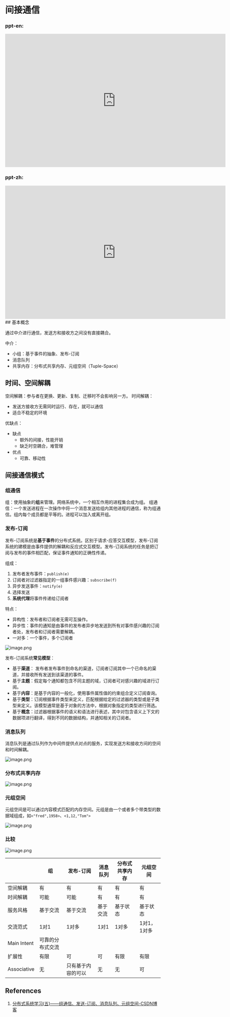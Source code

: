 # 间接通信

### ppt-en: 

<iframe src="https://onedrive.live.com/embed?resid=C5FEA982BBD2F6E%21263964&authkey=!AGHOAMlazjGCtpA&em=2" width="714" height="432" frameborder="0" scrolling="no"></iframe>

### ppt-zh:

<iframe src="https://onedrive.live.com/embed?resid=C5FEA982BBD2F6E%21266822&authkey=!ABv9MtN1DbAJFj4&em=2" width="714" height="432"  frameborder="0" scrolling="no"></iframe>
## 基本概念

通过中介进行通信，发送方和接收方之间没有直接耦合。

中介：
- 小组：基于事件的抽象、发布-订阅
- 消息队列
- 共享内存：分布式共享内存、元组空间（Tuple-Space）


## 时间、空间解耦

空间解耦：参与者在更换、更新、复制、迁移时不会影响另一方。
 时间解耦：
- 发送方接收方无需同时运行、存在，就可以通信
- 适合不稳定的环境

优缺点：
- 缺点
	- 额外的间接，性能开销
	- 缺乏时空耦合，难管理
- 优点
	- 可靠、移动性
## 间接通信模式

### 组通信

组：使用抽象的**组**来管理。网络系统中，一个相互作用的进程集合成为组。
组通信：一个发送进程在一次操作中将一个消息发送给组内其他进程的通信，称为组通信。组内每个成员都是平等的。进程可以加入或离开组。  
### 发布-订阅

发布-订阅系统是**基于事件**的分布式系统。区别于请求-应答交互模型，发布-订阅系统的建模是由事件提供的解耦和反应式交互模型。发布-订阅系统的任务是把订阅与发布的事件相匹配，保证事件通知的正确性传递。

组成：
1. 发布者发布事件：`publish(e)`
2. 订阅者对过滤器指定的一组事件感兴趣：`subscribe(f)`
3. 异步发送事件：`notify(e)`
4. 选择发送
5. **系统代理**将事件传递给订阅者


特点：
- 异构性：发布者和订阅者无需可互操作。
- 异步性：事件的通知是由事件的发布者异步地发送到所有对事件感兴趣的订阅者处，发布者和订阅者需要解耦。
- 一对多：一个事件，多个订阅者

![image.png](https://pic-1257412153.cos.ap-nanjing.myqcloud.com/images/2024/01/08/20240108131154-20e244.png)

发布-订阅系统**常见模型**：

- 基于**渠道**： 发布者发布事件到命名的渠道，订阅者订阅其中一个已命名的渠道，并接收所有发送到该渠道的事件。
- 基于**主题**：假定每个通知都包含不同主题的域，订阅者可对感兴趣的域进行订阅。
- 基于**内容**：是基于内容的一般化，使用事件属性值的约束组合定义订阅查询。
- 基于**类型**：订阅根据事件类型来定义，匹配根据给定的过滤器的类型或是子类型来定义。该模型通常是基于对象的方法中，根据对象指定的类型进行筛选。
- 基于**概念**：过滤器根据事件的语义和语法进行表述，其中对包含语义上下文的数据项进行翻译，得到不同的数据结构，并通知相关的订阅者。


### 消息队列

消息队列是通过队列作为中间件提供点对点的服务，实现发送方和接收方间的空间和时间解耦。

![image.png](https://pic-1257412153.cos.ap-nanjing.myqcloud.com/images/2024/01/08/20240108131406-17fd89.png)

### 分布式共享内存

![image.png](https://pic-1257412153.cos.ap-nanjing.myqcloud.com/images/2024/01/08/20240108131433-47132a.png)

### 元组空间

元组空间是可以通过内容模式匹配的内存空间。元组是由一个或者多个带类型的数据域组成，如`<"fred",1958>`、`<1,12,"Tom">`

![image.png](https://pic-1257412153.cos.ap-nanjing.myqcloud.com/images/2024/01/08/20240108131554-2b69ec.png)

### 比较

![image.png](https://pic-1257412153.cos.ap-nanjing.myqcloud.com/images/2024/01/08/20240108131622-025417.png)

|  | 组 | 发布-订阅 | 消息队列 | 分布式共享内存 | 元组空间 |
| ---- | ---- | ---- | ---- | ---- | ---- |
| 空间解耦 | 有 | 有 | 有 | 有 | 有 |
| 时间解耦 | 可能 | 可能 | 有 | 有 | 有 |
| 服务风格 | 基于交流 | 基于交流 | 基于交流 | 基于状态 | 基于状态 |
| 交流范式 | 1对1 | 1对多 | 1对1 | 1对多 | 1对1，1对多 |
| Main Intent | 可靠的分布式交流 |  |  |  |  |
| 扩展性 | 有限 | 可 | 可 | 有限 | 有限 |
| Associative | 无 | 只有基于内容的可以 | 无 | 无 | 可 |

## References

1. [分布式系统学习(五)——组通信、发送-订阅、消息队列、元组空间-CSDN博客](https://blog.csdn.net/u011689284/article/details/99491782)